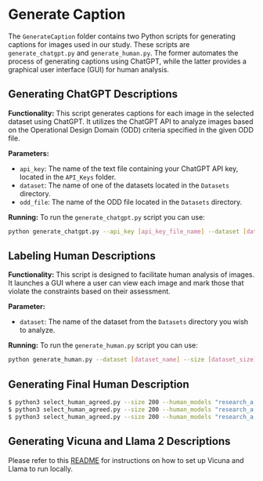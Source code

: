 # Generate Caption

The `GenerateCaption` folder contains two Python scripts for generating captions for images used in our study. These scripts are `generate_chatgpt.py` and `generate_human.py`. The former automates the process of generating captions using ChatGPT, while the latter provides a graphical user interface (GUI) for human analysis.

## Generating ChatGPT Descriptions

**Functionality:** This script generates captions for each image in the selected dataset using ChatGPT. It utilizes the ChatGPT API to analyze images based on the Operational Design Domain (ODD) criteria specified in the given ODD file.

**Parameters:**
- `api_key`: The name of the text file containing your ChatGPT API key, located in the `API_Keys` folder.
- `dataset`: The name of one of the datasets located in the `Datasets` directory.
- `odd_file`: The name of the ODD file located in the `Datasets` directory.

**Running:**
To run the `generate_chatgpt.py` script you can use:
```bash
python generate_chatgpt.py --api_key [api_key_file_name] --dataset [dataset_name] --size [dataset_size] --portion [pass/fail/both] --odd_file [odd_file_name] 
```

## Labeling Human Descriptions

**Functionality:** This script is designed to facilitate human analysis of images. It launches a GUI where a user can view each image and mark those that violate the constraints based on their assessment.

**Parameter:**
- `dataset`: The name of the dataset from the `Datasets` directory you wish to analyze.

**Running:**
To run the `generate_human.py` script you can use:
```bash
python generate_human.py --dataset [dataset_name] --size [dataset_size]
```

## Generating Final Human Description

```bash
$ python3 select_human_agreed.py --size 200 --human_models "research_a, research_b, research_c" --dataset OpenPilot_comma_ai --selection_strategy "worst_case"
$ python3 select_human_agreed.py --size 200 --human_models "research_a, research_b, research_c" --dataset OpenPilot_2k19 --selection_strategy "worst_case"
$ python3 select_human_agreed.py --size 200 --human_models "research_a, research_c, research_b" --dataset External_jutah --selection_strategy "worst_case"
```

## Generating Vicuna and Llama 2 Descriptions

Please refer to this [README](../0_SetupDocumentation/OpenPilot_Setup/README.md)  for instructions on how to set up Vicuna and Llama to run locally.